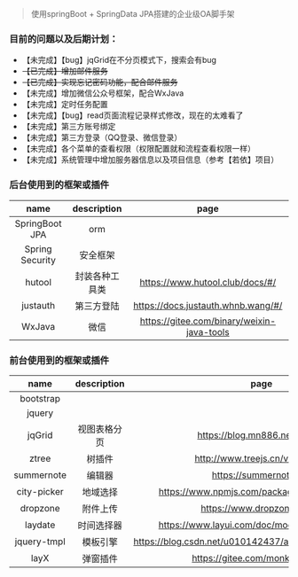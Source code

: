 > 使用springBoot + SpringData JPA搭建的企业级OA脚手架

### 目前的问题以及后期计划：

- 【未完成】【bug】jqGrid在不分页模式下，搜索会有bug
- ~~【已完成】增加邮件服务~~
- ~~【已完成】实现忘记密码功能，配合邮件服务~~
- 【未完成】增加微信公众号框架，配合WxJava
- 【未完成】定时任务配置
- 【未完成】【bug】read页面流程记录样式修改，现在的太难看了
- 【未完成】第三方账号绑定
- 【未完成】第三方登录（QQ登录、微信登录）
- 【未完成】各个菜单的查看权限（权限配置就和流程查看权限一样）
- 【未完成】系统管理中增加服务器信息以及项目信息（参考【若依】项目）

### 后台使用到的框架或插件
|  name |  description | page |
| :------------: | :------------: | :------------: |
| SpringBoot JPA | orm |  |
| Spring Security  |  安全框架 |  |
| hutool | 封装各种工具类 | https://www.hutool.club/docs/#/ |
| justauth | 第三方登陆 | https://docs.justauth.whnb.wang/#/ |
| WxJava | 微信 | https://gitee.com/binary/weixin-java-tools |

### 前台使用到的框架或插件
|  name |  description | page |
| :------------: | :------------: | :------------: |
| bootstrap |  |  |
| jquery |  |  |
| jqGrid | 视图表格分页 | https://blog.mn886.net/jqGrid/ |
| ztree | 树插件 |  http://www.treejs.cn/v3/api.php |
| summernote | 编辑器 | https://summernote.org |
| city-picker | 地域选择 | https://www.npmjs.com/package/city-picker-pc |
| dropzone | 附件上传 | https://www.dropzonejs.com |
| laydate | 时间选择器 | https://www.layui.com/doc/modules/laydate.html |
| jquery-tmpl | 模板引擎 | https://blog.csdn.net/u010142437/article/details/84399222 |
| layX | 弹窗插件 | https://gitee.com/monksoul/LayX |
